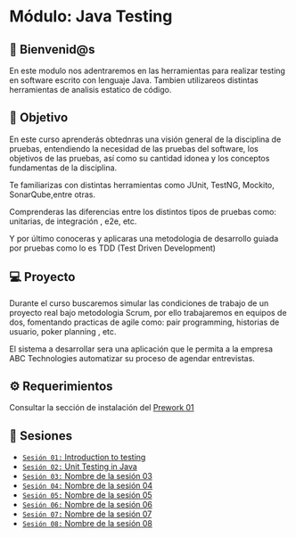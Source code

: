 # Módulo: Java Testing

## :wave: Bienvenid@s

En este modulo nos adentraremos en las herramientas para realizar testing en software escrito con lenguaje Java. Tambien utilizareos distintas herramientas de analisis estatico de código.

## :dart: Objetivo

En este curso aprenderás obtednras una visión general de la disciplina de pruebas, 
entendiendo la necesidad de las pruebas del software, los objetivos de las pruebas,
así como su cantidad idonea y los conceptos fundamentas de la disciplina.

Te familiarizas con distintas herramientas como JUnit, TestNG, Mockito, SonarQube,entre otras.

Comprenderas las diferencias entre los distintos tipos de pruebas como: unitarias, de integración , e2e, etc.

Y por último conoceras y aplicaras una metodologia de desarrollo guiada por pruebas como lo es TDD (Test Driven Development)


## 💻 Proyecto

Durante el curso buscaremos simular las condiciones de trabajo de un proyecto real bajo metodologia Scrum,
por ello trabajaremos en equipos de dos, fomentando practicas de agile como: pair programming, historias de usuario,
poker planning , etc.

El sistema a desarrollar sera una aplicación que le permita a la empresa ABC Technologies 
automatizar su proceso de agendar entrevistas.

## :gear: Requerimientos

Consultar la sección de instalación del [Prework 01](https://docs.google.com/document/d/1Ef_JNE6lkb8nj9YtP3EKsdrt0jUSoFgQu8zueqXlEWc/edit?usp=sharing)

## :bookmark_tabs: Sesiones
 
- [`Sesión 01:` Introduction to testing](./Sesion-01)
- [`Sesión 02:` Unit Testing in Java](./Sesion-02)
- [`Sesión 03:` Nombre de la sesión 03](./Sesion-03)
- [`Sesión 04:` Nombre de la sesión 04](./Sesion-04)
- [`Sesión 05:` Nombre de la sesión 05](./Sesion-05)
- [`Sesión 06:` Nombre de la sesión 06](./Sesion-06)
- [`Sesión 07:` Nombre de la sesión 07](./Sesion-07)
- [`Sesión 08:` Nombre de la sesión 08](./Sesion-08)
